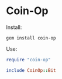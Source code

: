 # Coin-Op

Install:

    gem install coin-op


Use:

```ruby
require "coin-op"

include CoinOp::Bit

```
